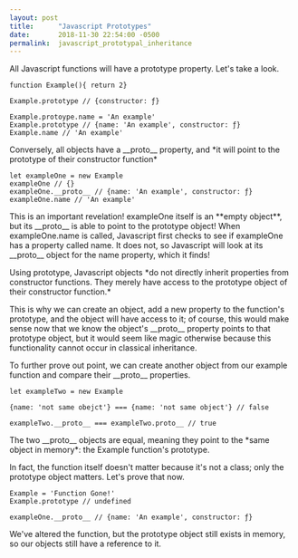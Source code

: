 ```yaml
---
layout: post
title:      "Javascript Prototypes"
date:       2018-11-30 22:54:00 -0500
permalink:  javascript_prototypal_inheritance
---
```



<p>All Javascript functions will have a prototype property. Let's take a look. 
</p>

```
function Example(){ return 2} 

Example.prototype // {constructor: ƒ}   

Example.protoype.name = 'An example' 
Example.prototype // {name: 'An example', constructor: ƒ}  
Example.name // 'An example'
```
<p>
Conversely, all objects have a __proto__ property, and *it will point to the prototype of their constructor function*  
</p>

```
let exampleOne = new Example 
exampleOne // {}
exampleOne.__proto__ // {name: 'An example', constructor: ƒ} 
exampleOne.name // 'An example'
```

<p>
This is an important revelation! exampleOne itself is an **empty object**, but its __proto__ is able to point to the prototype object! When exampleOne.name is called, Javascript first checks to see if exampleOne has a property called name. It does not, so Javascript will look at its __proto__ object for the name property, which it finds! 
<p>
Using prototype, Javascript objects *do not directly inherit properties from constructor functions. They merely have access to the prototype object of their constructor function.* 
</p>
This is why we can create an object, add a new property to the function's prototype, and the object will have access to it; of course, this would make sense now that we know the object's __proto__ property points to that prototype object, but it would seem like magic otherwise because this functionality cannot occur in classical inheritance. 
</p> 

<p>
To further prove out point, we can create another object from our example function and compare their __proto__ properties. 
</p>

```
let exampleTwo = new Example 

{name: 'not same obejct'} === {name: 'not same object'} // false

exampleTwo.__proto__ === exampleTwo.proto__ // true
```

<p>
The two __proto__ objects are equal, meaning they point to the *same object in memory*: the Example function's prototype. 

In fact, the function itself doesn't matter because it's not a class; only the prototype object matters. Let's prove that now. 
</p>

```
Example = 'Function Gone!' 
Example.prototype // undefined  

exampleOne.__proto__ // {name: 'An example', constructor: ƒ}
```

<p> 
We've altered the function, but the prototype object still exists in memory, so our objects still have a reference to it. 
</p>






